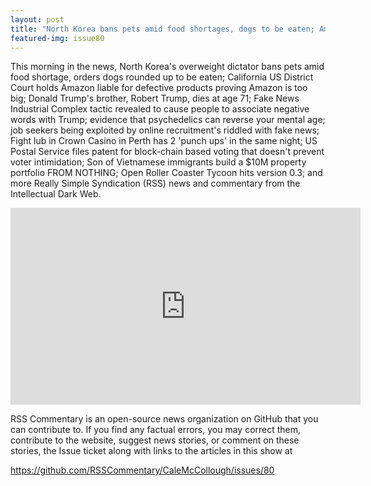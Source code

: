 ```yaml
---
layout: post
title: "North Korea bans pets amid food shortages, dogs to be eaten; Amazon liable for defective products"
featured-img: issue80
---
```


This morning in the news, North Korea's overweight dictator bans pets amid food shortage, orders dogs rounded up to be eaten; California US District Court holds Amazon liable for defective products proving Amazon is too big; Donald Trump's brother, Robert Trump, dies at age 71; Fake News Industrial Complex tactic revealed to cause people to associate negative words with Trump; evidence that psychedelics can reverse your mental age; job seekers being exploited by online recruitment's riddled with fake news; Fight lub in Crown Casino in Perth has 2 'punch ups' in the same night; US Postal Service files patent for block-chain based voting that doesn't prevent voter intimidation; Son of Vietnamese immigrants build a $10M property portfolio FROM NOTHING; Open Roller Coaster Tycoon hits version 0.3; and more Really Simple Syndication (RSS) news and commentary from the Intellectual Dark Web.

<iframe width="560" height="315" src="https://www.youtube.com/embed/fhPaerF5big
" frameborder="0" allow="accelerometer; autoplay; encrypted-media; gyroscope; picture-in-picture" allowfullscreen></iframe>

RSS Commentary is an open-source news organization on GitHub that you can contribute to. If you find any factual errors, you may correct them, contribute to the website, suggest news stories, or comment on these stories, the Issue ticket along with links to the articles in this show at 

<https://github.com/RSSCommentary/CaleMcCollough/issues/80>

